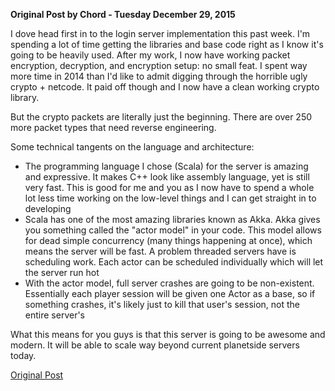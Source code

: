 **Original Post by Chord - Tuesday December 29, 2015**

I dove head first in to the login server implementation this past week. I'm
spending a lot of time getting the libraries and base code right as I know it's
going to be heavily used. After my work, I now have working packet encryption,
decryption, and encryption setup: no small feat. I spent way more time in 2014
than I'd like to admit digging through the horrible ugly crypto + netcode. It
paid off though and I now have a clean working crypto library.

But the crypto packets are literally just the beginning. There are over 250 more
packet types that need reverse engineering.

Some technical tangents on the language and architecture:

- The programming language I chose (Scala) for the server is amazing and
  expressive. It makes C++ look like assembly language, yet is still very fast.
  This is good for me and you as I now have to spend a whole lot less time
  working on the low-level things and I can get straight in to developing
- Scala has one of the most amazing libraries known as Akka. Akka gives you
  something called the "actor model" in your code. This model allows for dead
  simple concurrency (many things happening at once), which means the server
  will be fast. A problem threaded servers have is scheduling work. Each actor
  can be scheduled individually which will let the server run hot
- With the actor model, full server crashes are going to be non-existent.
  Essentially each player session will be given one Actor as a base, so if
  something crashes, it's likely just to kill that user's session, not the
  entire server's

What this means for you guys is that this server is going to be awesome and
modern. It will be able to scale way beyond current planetside servers today.

[Original Post](http://psforever.net/forum/viewtopic.php?f=11&t=58)


